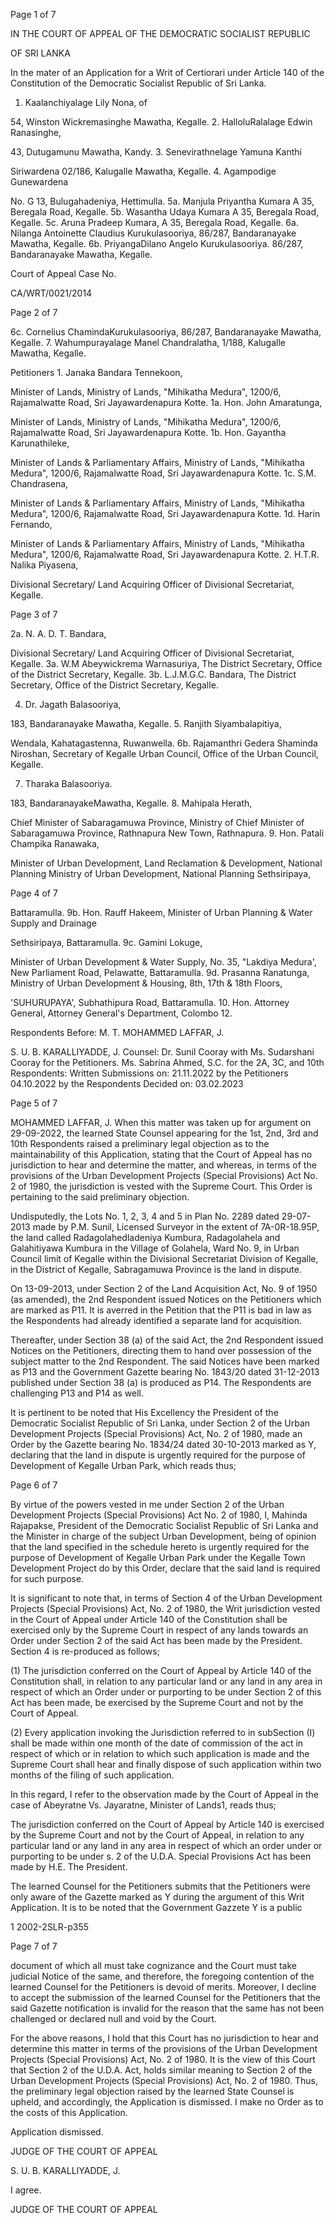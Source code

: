 Page 1 of 7

IN THE COURT OF APPEAL OF THE DEMOCRATIC SOCIALIST REPUBLIC

OF SRI LANKA

In the mater of an Application for a Writ of Certiorari under Article 140 of the Constitution of the Democratic Socialist Republic of Sri Lanka.

1. Kaalanchiyalage Lily Nona, of

54, Winston Wickremasinghe Mawatha, Kegalle. 2. HalloluRalalage Edwin Ranasinghe,

43, Dutugamunu Mawatha, Kandy. 3. Senevirathnelage Yamuna Kanthi

Siriwardena 02/186, Kalugalle Mawatha, Kegalle. 4. Agampodige Gunewardena

No. G 13, Bulugahadeniya, Hettimulla. 5a. Manjula Priyantha Kumara A 35, Beregala Road, Kegalle. 5b. Wasantha Udaya Kumara A 35, Beregala Road, Kegalle. 5c. Aruna Pradeep Kumara, A 35, Beregala Road, Kegalle. 6a. Nilanga Antoinette Claudius Kurukulasooriya, 86/287, Bandaranayake Mawatha, Kegalle. 6b. PriyangaDilano Angelo Kurukulasooriya. 86/287, Bandaranayake Mawatha, Kegalle.

Court of Appeal Case No.

CA/WRT/0021/2014

Page 2 of 7

6c. Cornelius ChamindaKurukulasooriya, 86/287, Bandaranayake Mawatha, Kegalle. 7. Wahumpurayalage Manel Chandralatha, 1/188, Kalugalle Mawatha, Kegalle.

Petitioners 1. Janaka Bandara Tennekoon,

Minister of Lands, Ministry of Lands, "Mihikatha Medura", 1200/6, Rajamalwatte Road, Sri Jayawardenapura Kotte. 1a. Hon. John Amaratunga,

Minister of Lands, Ministry of Lands, "Mihikatha Medura", 1200/6, Rajamalwatte Road, Sri Jayawardenapura Kotte. 1b. Hon. Gayantha Karunathileke,

Minister of Lands & Parliamentary Affairs, Ministry of Lands, "Mihikatha Medura", 1200/6, Rajamalwatte Road, Sri Jayawardenapura Kotte. 1c. S.M. Chandrasena,

Minister of Lands & Parliamentary Affairs, Ministry of Lands, "Mihikatha Medura", 1200/6, Rajamalwatte Road, Sri Jayawardenapura Kotte. 1d. Harin Fernando,

Minister of Lands & Parliamentary Affairs, Ministry of Lands, "Mihikatha Medura", 1200/6, Rajamalwatte Road, Sri Jayawardenapura Kotte. 2. H.T.R. Nalika Piyasena,

Divisional Secretary/ Land Acquiring Officer of Divisional Secretariat, Kegalle.

Page 3 of 7

2a. N. A. D. T. Bandara,

Divisional Secretary/ Land Acquiring Officer of Divisional Secretariat, Kegalle. 3a. W.M Abeywickrema Warnasuriya, The District Secretary, Office of the District Secretary, Kegalle. 3b. L.J.M.G.C. Bandara, The District Secretary, Office of the District Secretary, Kegalle.

4. Dr. Jagath Balasooriya,

183, Bandaranayake Mawatha, Kegalle. 5. Ranjith Siyambalapitiya,

Wendala, Kahatagastenna, Ruwanwella. 6b. Rajamanthri Gedera Shaminda Niroshan, Secretary of Kegalle Urban Council, Office of the Urban Council, Kegalle.

7. Tharaka Balasooriya.

183, BandaranayakeMawatha, Kegalle. 8. Mahipala Herath,

Chief Minister of Sabaragamuwa Province, Ministry of Chief Minister of Sabaragamuwa Province, Rathnapura New Town, Rathnapura. 9. Hon. Patali Champika Ranawaka,

Minister of Urban Development, Land Reclamation & Development, National Planning Ministry of Urban Development, National Planning Sethsiripaya,

Page 4 of 7

Battaramulla. 9b. Hon. Rauff Hakeem, Minister of Urban Planning & Water Supply and Drainage

Sethsiripaya, Battaramulla. 9c. Gamini Lokuge,

Minister of Urban Development & Water Supply, No. 35, "Lakdiya Medura', New Parliament Road, Pelawatte, Battaramulla. 9d. Prasanna Ranatunga, Ministry of Urban Development & Housing, 8th, 17th & 18th Floors,

'SUHURUPAYA', Subhathipura Road, Battaramulla. 10. Hon. Attorney General, Attorney General's Department, Colombo 12.

Respondents Before: M. T. MOHAMMED LAFFAR, J.

S. U. B. KARALLIYADDE, J. Counsel: Dr. Sunil Cooray with Ms. Sudarshani Cooray for the Petitioners. Ms. Sabrina Ahmed, S.C. for the 2A, 3C, and 10th Respondents: Written Submissions on: 21.11.2022 by the Petitioners 04.10.2022 by the Respondents Decided on: 03.02.2023

Page 5 of 7

MOHAMMED LAFFAR, J. When this matter was taken up for argument on 29-09-2022, the learned State Counsel appearing for the 1st, 2nd, 3rd and 10th Respondents raised a preliminary legal objection as to the maintainability of this Application, stating that the Court of Appeal has no jurisdiction to hear and determine the matter, and whereas, in terms of the provisions of the Urban Development Projects (Special Provisions) Act No. 2 of 1980, the jurisdiction is vested with the Supreme Court. This Order is pertaining to the said preliminary objection.

Undisputedly, the Lots No. 1, 2, 3, 4 and 5 in Plan No. 2289 dated 29-07-2013 made by P.M. Sunil, Licensed Surveyor in the extent of 7A-0R-18.95P, the land called Radagolahedladeniya Kumbura, Radagolahela and Galahitiyawa Kumbura in the Village of Golahela, Ward No. 9, in Urban Council limit of Kegalle within the Divisional Secretariat Division of Kegalle, in the District of Kegalle, Sabragamuwa Province is the land in dispute.

On 13-09-2013, under Section 2 of the Land Acquisition Act, No. 9 of 1950 (as amended), the 2nd Respondent issued Notices on the Petitioners which are marked as P11. It is averred in the Petition that the P11 is bad in law as the Respondents had already identified a separate land for acquisition.

Thereafter, under Section 38 (a) of the said Act, the 2nd Respondent issued Notices on the Petitioners, directing them to hand over possession of the subject matter to the 2nd Respondent. The said Notices have been marked as P13 and the Government Gazette bearing No. 1843/20 dated 31-12-2013 published under Section 38 (a) is produced as P14. The Respondents are challenging P13 and P14 as well.

It is pertinent to be noted that His Excellency the President of the Democratic Socialist Republic of Sri Lanka, under Section 2 of the Urban Development Projects (Special Provisions) Act, No. 2 of 1980, made an Order by the Gazette bearing No. 1834/24 dated 30-10-2013 marked as Y, declaring that the land in dispute is urgently required for the purpose of Development of Kegalle Urban Park, which reads thus;

Page 6 of 7

By virtue of the powers vested in me under Section 2 of the Urban Development Projects (Special Provisions) Act No. 2 of 1980, I, Mahinda Rajapakse, President of the Democratic Socialist Republic of Sri Lanka and the Minister in charge of the subject Urban Development, being of opinion that the land specified in the schedule hereto is urgently required for the purpose of Development of Kegalle Urban Park under the Kegalle Town Development Project do by this Order, declare that the said land is required for such purpose.

It is significant to note that, in terms of Section 4 of the Urban Development Projects (Special Provisions) Act, No. 2 of 1980, the Writ jurisdiction vested in the Court of Appeal under Article 140 of the Constitution shall be exercised only by the Supreme Court in respect of any lands towards an Order under Section 2 of the said Act has been made by the President. Section 4 is re-produced as follows;

(1) The jurisdiction conferred on the Court of Appeal by Article 140 of the Constitution shall, in relation to any particular land or any land in any area in respect of which an Order under or purporting to be under Section 2 of this Act has been made, be exercised by the Supreme Court and not by the Court of Appeal.

(2) Every application invoking the Jurisdiction referred to in subSection (I) shall be made within one month of the date of commission of the act in respect of which or in relation to which such application is made and the Supreme Court shall hear and finally dispose of such application within two months of the filing of such application.

In this regard, I refer to the observation made by the Court of Appeal in the case of Abeyratne Vs. Jayaratne, Minister of Lands1, reads thus;

The jurisdiction conferred on the Court of Appeal by Article 140 is exercised by the Supreme Court and not by the Court of Appeal, in relation to any particular land or any land in any area in respect of which an order under or purporting to be under s. 2 of the U.D.A. Special Provisions Act has been made by H.E. The President.

The learned Counsel for the Petitioners submits that the Petitioners were only aware of the Gazette marked as Y during the argument of this Writ Application. It is to be noted that the Government Gazzete Y is a public

1 2002-2SLR-p355

Page 7 of 7

document of which all must take cognizance and the Court must take judicial Notice of the same, and therefore, the foregoing contention of the learned Counsel for the Petitioners is devoid of merits. Moreover, I decline to accept the submission of the learned Counsel for the Petitioners that the said Gazette notification is invalid for the reason that the same has not been challenged or declared null and void by the Court.

For the above reasons, I hold that this Court has no jurisdiction to hear and determine this matter in terms of the provisions of the Urban Development Projects (Special Provisions) Act, No. 2 of 1980. It is the view of this Court that Section 2 of the U.D.A. Act, holds similar meaning to Section 2 of the Urban Development Projects (Special Provisions) Act, No. 2 of 1980. Thus, the preliminary legal objection raised by the learned State Counsel is upheld, and accordingly, the Application is dismissed. I make no Order as to the costs of this Application.

Application dismissed.

JUDGE OF THE COURT OF APPEAL

S. U. B. KARALLIYADDE, J.

I agree.

JUDGE OF THE COURT OF APPEAL